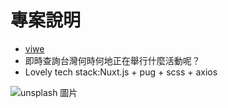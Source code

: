 # 專案說明
* [viwe](https://rwdinyoutube.herokuapp.com) 
* 即時查詢台灣何時何地正在舉行什麼活動呢？
* Lovely tech stack:Nuxt.js + pug + scss + axios

![unsplash 圖片](https://i.imgur.com/wKrlSAM.png)


